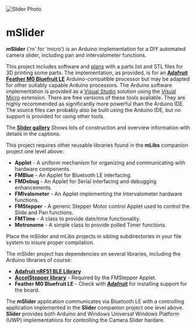 ![Slider Photo](https://www.forestmoon.com/Piwigo/_data/i/galleries/Projects/Slider/SEF00472-sm.jpg)

# mSlider
**mSlider** ('m' for 'micro') is an Arduino implementation for a DIY automated camera slider, including pan and intervalometer functions.

This project includes software and [plans](https://github.com/ScottFerg56/mSlider/tree/master/Plans) with a parts list and STL files for 3D printing some parts. The implementation, as provided, is for an [**Adafruit Feather M0 Bluefruit LE**](https://learn.adafruit.com/adafruit-feather-m0-bluefruit-le?view=all) Arduino-compatible processor but may be adapted for other suitably capable Arduino processors. The Arduino software implementation is provided
 as a [Visual Studio](https://visualstudio.microsoft.com/free-developer-offers/) solution using the [Visual Micro](https://www.visualmicro.com/) extension. There are free versions of these tools available. They are highly recommended as significantly more powerful than the Arduino IDE. The source files can probably also be built using the Arduino IDE, but no support is provided for using other tools.

The [**Slider gallery**](https://www.forestmoon.com/Piwigo/index.php?/category/Slider) Shows lots of construction and overview information with details in the captions. 

This project requires other reusable libraries found in the **mLibs** companion project one level above:
* **Applet** - A uniform mechanism for organizing and communicating with hardware components
* **FMBlue** - An Applet for Bluetooth LE interfacing.
* **FMDebug** - An Applet for Serial interfacing and debugging enhancements.
* **FMIvalometer** - An Applet implementing the Intervalometer hardware functions.
* **FMStepper** - A generic Stepper Motor control Applet used to control the Slide and Pan functions.
* **FMTime** - A class to provide date/time functionality.
* **Metronome** - A simple class to provide polled Timer functions.

Place the mSlider and mLibs projects in sibling subdirectories in your file system to insure proper compilation.

The mSlider project has dependencies on several libraries, including the Arduino libraries of course:
* [**Adafruit nRF51 BLE Library**](https://learn.adafruit.com/adafruit-feather-32u4-bluefruit-le/installing-ble-library)
* [**AccelStepper library**](http://www.airspayce.com/mikem/arduino/AccelStepper/) - Required by the FMStepper Applet.
* **Feather M0 Bluefruit LE** - Check with [**Adafruit**](https://learn.adafruit.com/adafruit-feather-m0-bluefruit-le?view=all) for installing support for the board.

The **mSlider** application communicates via Bluetooth LE with a controlling application implemented in the **Slider** companion project one level above. **Slider** provides both Arduino and Windows Universal Windows Platform (UWP) implementations for controlling the Camera Slider hardare.
